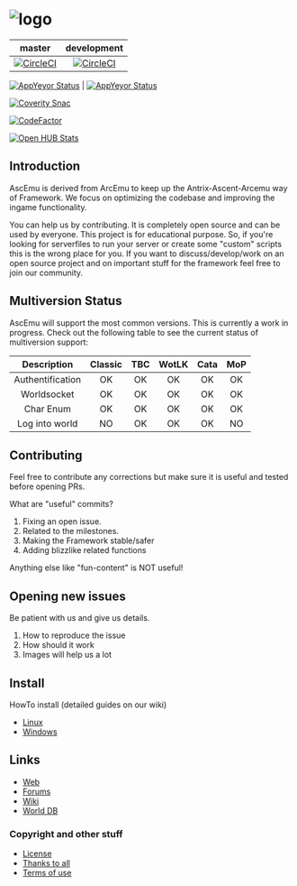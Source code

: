 ﻿# ![logo](http://ascemu.org/images/logo.png)

master | development
:------------: | :------------:
[![CircleCI](https://circleci.com/gh/AscEmu/AscEmu.svg?branch=master&style=shield)](https://app.circleci.com/pipelines/github/AscEmu/AscEmu?branch=master) | [![CircleCI](https://circleci.com/gh/AscEmu/AscEmu.svg?branch=develop&style=shield)](https://app.circleci.com/pipelines/github/AscEmu/AscEmu?branch=develop)

[![AppYeyor Status](https://ci.appveyor.com/api/projects/status/h70t5a5rd56y8ute/branch/master?svg=true)](https://ci.appveyor.com/project/Zyres/ascemu) | [![AppYeyor Status](https://ci.appveyor.com/api/projects/status/h70t5a5rd56y8ute/branch/develop?svg=true)](https://ci.appveyor.com/project/Zyres/ascemu)

[![Coverity Snac](https://scan.coverity.com/projects/4747/badge.svg)](https://scan.coverity.com/projects/4747)

[![CodeFactor](https://www.codefactor.io/repository/github/ascemu/ascemu/badge)](https://www.codefactor.io/repository/github/ascemu/ascemu)

[![Open HUB Stats](https://www.openhub.net/p/AscEmu/widgets/project_thin_badge.gif)](https://www.openhub.net/p/AscEmu)

## Introduction
AscEmu is derived from ArcEmu to keep up the Antrix-Ascent-Arcemu way of Framework.
We focus on optimizing the codebase and improving the ingame functionality.

You can help us by contributing. It is completely open source and can be used by everyone.
This project is for educational purpose. So, if you're looking for serverfiles to run your server or create some "custom" scripts  this is the wrong place for you. If you want to discuss/develop/work on an open source project and on important stuff for the framework feel free to join our community.

## Multiversion Status
AscEmu will support the most common versions. This is currently a work in progress. Check out the following table to see the current status of multiversion support:

Description | Classic | TBC | WotLK | Cata | MoP
:------------: | :------------: | :------------: | :------------: | :------------: | :------------:
Authentification | OK | OK | OK | OK | OK
Worldsocket | OK | OK | OK | OK | OK
Char Enum | OK | OK | OK | OK | OK
Log into world | NO | OK | OK | OK | NO

## Contributing
Feel free to contribute any corrections but make sure it is useful and tested before opening PRs.

What are "useful" commits?
 1. Fixing an open issue.
 2. Related to the milestones.
 3. Making the Framework stable/safer
 4. Adding blizzlike related functions 

Anything else like "fun-content" is NOT useful!

## Opening new issues
Be patient with us and give us details.
 1. How to reproduce the issue
 2. How should it work
 3. Images will help us a lot


## Install
HowTo install (detailed guides on our wiki)
* [Linux](https://ascemu.github.io/Wiki/docs/installation/linux/)
* [Windows](https://ascemu.github.io/Wiki/docs/installation/windows/)


## Links
* [Web](http://www.ascemu.org)
* [Forums](http://www.board.ascemu.org)
* [Wiki](https://ascemu.github.io/Wiki/)
* [World DB](https://github.com/AscEmu/OneDB)


### Copyright and other stuff
* [License](LICENSE.md)
* [Thanks to all](THANKS.md)
* [Terms of use](TERMS_OF_USE_AGREEMENT.md)
 

